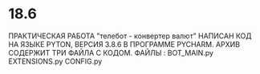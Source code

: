 # 18.6

ПРАКТИЧЕСКАЯ РАБОТА "телебот - конвертер валют"
НАПИСАН КОД НА ЯЗЫКЕ PYTON, ВЕРСИЯ 3.8.6 В ПРОГРАММЕ PYCHARM.
АРХИВ СОДЕРЖИТ ТРИ ФАЙЛА С КОДОМ.
ФАЙЛЫ : 
BOT_MAIN.py
EXTENSIONS.py
CONFIG.py

